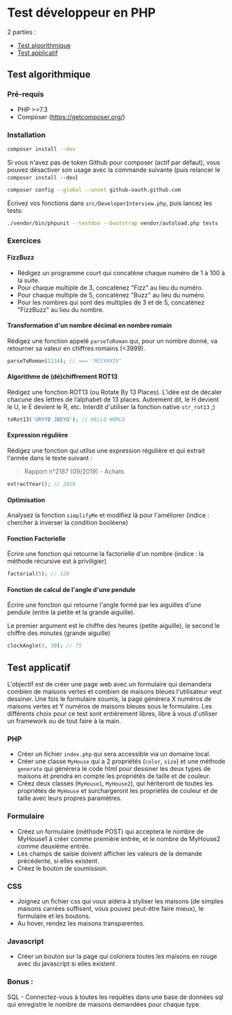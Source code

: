 # Test développeur en PHP

2 parties :

- [Test algorithmique](#test-algorithmique)
- [Test applicatif](#test-applicatif)

Test algorithmique
--

### Pré-requis

- PHP >=7.3
- Composer (https://getcomposer.org/)

### Installation

```sh
composer install --dev
```

Si vous n'avez pas de token Github pour composer (actif par défaut), vous pouvez désactiver son usage avec la commande suivante (puis relancer le `composer install --dev`)


```sh
composer config --global --unset github-oauth.github.com
```

Écrivez vos fonctions dans `src/DeveloperInterview.php`, puis lancez les tests:

```sh
./vendor/bin/phpunit --testdox --bootstrap vendor/autoload.php tests
```

### Exercices

#### FizzBuzz

- Rédigez un programme court qui concatène chaque numéro de 1 à 100 à la suite.
- Pour chaque multiple de 3, concatènez "Fizz" au lieu du numéro.
- Pour chaque multiple de 5, concatènez "Buzz" au lieu du numéro.
- Pour les nombres qui sont des multiples de 3 et de 5, concatènez "FizzBuzz" au lieu du nombre.

#### Transformation d'un nombre décimal en nombre romain

Rédigez une fonction appelé `parseToRoman` qui, pour un nombre donné, va retourner sa valeur en chiffres romains (<3999).

```php
parseToRoman(1234); // === 'MCCXXXIV'
```

#### Algorithme de (dé)chiffrement ROT13

Rédigez une fonction ROT13 (ou Rotate By 13 Places). L’idée est de décaler chacune des lettres de l’alphabet de 13 places. Autrement dit, le H devient le U, le E devient le R, etc. Interdit d'utiliser la fonction native `str_rot13` ;)

```php
toRot13('URYYB JBEYQ'); // HELLO WORLD
```

#### Expression régulière

Rédigez une fonction qui utilse une expression régulière et qui extrait l'année dans le texte suivant :

> Rapport n°2187 (09/2019) - Achats

```php
extractYear(); // 2019
```

#### Optimisation

Analysez la fonction `simplifyMe` et modifiez là pour l'améliorer (indice : chercher à inverser la condition booléene)

#### Fonction Factorielle

Écrire une fonction qui retourne la factorielle d'un nombre (indice : la méthode récursive est à priviligier)

```php
factorial(5); // 120
```

#### Fonction de calcul de l'angle d'une pendule

Écrire une fonction qui retourne l'angle formé par les aiguilles d'une pendule (entre la petite et la grande aiguille).

Le premier argument est le chiffre des heures (petite aiguille), le second le chiffre des minutes (grande aiguille)

```php
clockAngle(3, 30); // 75
```

Test applicatif
---

L'objectif est de créer une page web avec un formulaire qui demandera combien de maisons vertes et combien de maisons bleues l'utilisateur veut dessiner.  Une fois le formulaire soumis, la page générera X numéros de maisons vertes et Y numéros de maisons bleues sous le formulaire. Les différents choix pour ce test sont entièrement libres, libre à vous d'utiliser un framework ou de tout faire à la main. 

### PHP

- Créer un fichier `index.php` qui sera accessible via un domaine local.
- Créer une classe `MyHouse` qui a 2 propriétés (`color`, `size`) et une méthode `generate` qui générera le code html pour dessiner les deux types de maisons et prendra en compte les propriétés de taille et de couleur.
- Créez deux classes (`MyHouse1`, `MyHouse2`), qui hériteront de toutes les propriétés de `MyHouse` et surchargeront les propriétés de couleur et de taille avec leurs propres paramètres. 

### Formulaire

- Créez un formulaire (méthode POST) qui acceptera le nombre de MyHouse1 à créer comme première entrée, et le nombre de MyHouse2 comme deuxième entrée.
- Les champs de saisie doivent afficher les valeurs de la demande précédente, si elles existent.
- Créez le bouton de soumission.

### CSS

- Joignez un fichier css qui vous aidera à styliser les maisons (de simples maisons carrées suffisent, vous pouvez peut-être faire mieux), le formulaire et les boutons. 
- Au hover, rendez les maisons transparentes.

### Javascript

- Créer un bouton sur la page qui coloriera toutes les maisons en rouge avec du javascript si elles existent

### Bonus :

SQL - Connectez-vous à toutes les requêtes dans une base de données sql qui enregistre le nombre de maisons demandées pour chaque type.
